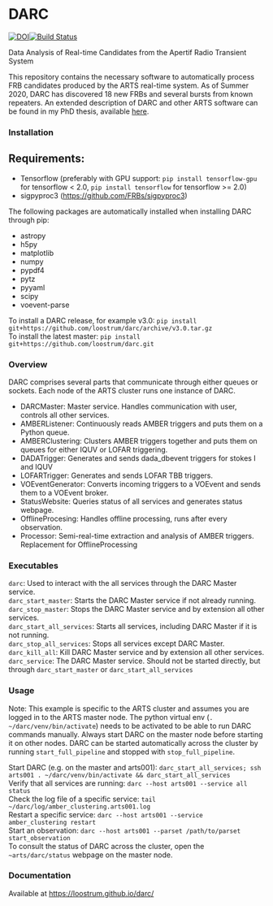 # DARC
[![DOI](https://zenodo.org/badge/165673299.svg)](https://zenodo.org/badge/latestdoi/165673299)[![Build Status](https://travis-ci.com/loostrum/darc.svg?branch=master)](https://travis-ci.com/loostrum/darc)

Data Analysis of Real-time Candidates from the Apertif Radio Transient System

This repository contains the necessary software to automatically process FRB candidates produced by the ARTS real-time system.
As of Summer 2020, DARC has discovered 18 new FRBs and several bursts from known repeaters.
An extended description of DARC and other ARTS software can be found in my PhD thesis, available [here](http://hdl.handle.net/11245.1/abe5c8fa-1fdf-490b-ac0d-61e946f5791f).

### Installation

## Requirements:
* Tensorflow (preferably with GPU support: `pip install tensorflow-gpu` for tensorflow < 2.0, `pip install tensorflow` for tensorflow >= 2.0)
* sigpyproc3 (https://github.com/FRBs/sigpyproc3)

The following packages are automatically installed when installing DARC through pip:

* astropy
* h5py
* matplotlib
* numpy
* pypdf4
* pytz
* pyyaml
* scipy
* voevent-parse

To install a DARC release, for example v3.0:
`pip install git+https://github.com/loostrum/darc/archive/v3.0.tar.gz`  
To install the latest master:
`pip install git+https://github.com/loostrum/darc.git`

### Overview
DARC comprises several parts that communicate through either queues or sockets. Each node of the ARTS cluster runs one instance of DARC. 

* DARCMaster: Master service. Handles communication with user, controls all other services.
* AMBERListener: Continuously reads AMBER triggers and puts them on a Python queue.
* AMBERClustering: Clusters AMBER triggers together and puts them on queues for either IQUV or LOFAR triggering.
* DADATrigger: Generates and sends dada_dbevent triggers for stokes I and IQUV
* LOFARTrigger: Generates and sends LOFAR TBB triggers.
* VOEventGenerator: Converts incoming triggers to a VOEvent and sends them to a VOEvent broker.
* StatusWebsite: Queries status of all services and generates status webpage.
* OfflineProcesing: Handles offline processing, runs after every observation.
* Processor: Semi-real-time extraction and analysis of AMBER triggers. Replacement for OfflineProcessing

### Executables
`darc`: Used to interact with the all services through the DARC Master service.\
`darc_start_master`: Starts the DARC Master service if not already running.\
`darc_stop_master`: Stops the DARC Master service and by extension all other services.\
`darc_start_all_services`: Starts all services, including DARC Master if it is not running.\
`darc_stop_all_services`: Stops all services except DARC Master.\
`darc_kill_all`: Kill DARC Master service and by extension all other services.\
`darc_service`: The DARC Master service. Should not be started directly, but through `darc_start_master` or `darc_start_all_services`


### Usage
Note: This example is specific to the ARTS cluster and assumes you are logged in to the ARTS master node. The python virtual env (`. ~/darc/venv/bin/activate`) needs to be activated to be able to run DARC commands manually. Always start DARC on the master node before starting it on other nodes. DARC can be started automatically across the cluster by running `start_full_pipeline` and stopped with `stop_full_pipeline`.  

Start DARC (e.g. on the master and arts001): `darc_start_all_services; ssh arts001 . ~/darc/venv/bin/activate && darc_start_all_services`  
Verify that all services are running: `darc --host arts001 --service all status`  
Check the log file of a specific service: `tail ~/darc/log/amber_clustering.arts001.log`  
Restart a specific service: `darc --host arts001 --service amber_clustering restart`  
Start an observation: `darc --host arts001 --parset /path/to/parset start_observation`  
To consult the status of DARC across the cluster, open the `~arts/darc/status` webpage on the master node.  

### Documentation
Available at https://loostrum.github.io/darc/

